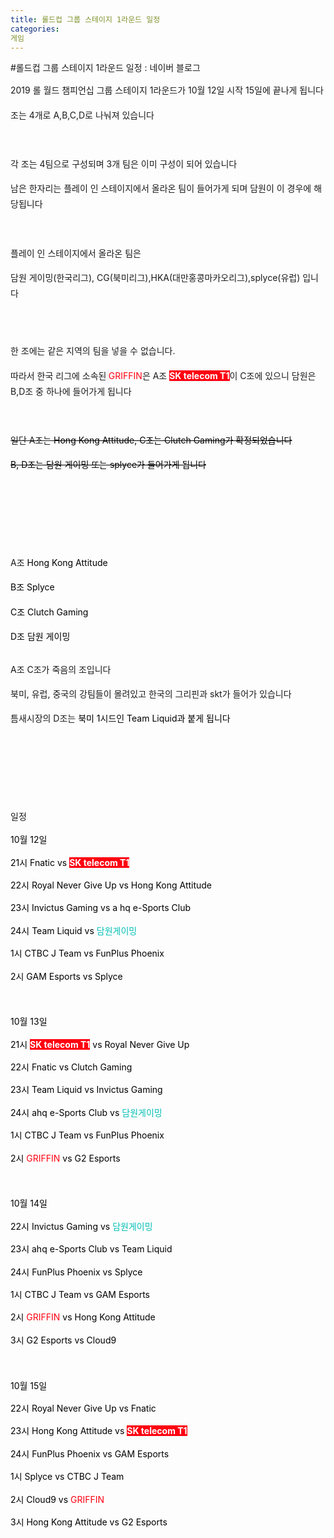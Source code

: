 ```yaml
---
title: 롤드컵 그룹 스테이지 1라운드 일정
categories:
게임
---
```

#롤드컵 그룹 스테이지 1라운드 일정 : 네이버 블로그
<div class="wrap_rabbit pcol2 _param(1) _postViewArea221672391557" id="post-view221672391557">
<!-- Rabbit HTML --><div class="se-viewer se-theme-default" lang="ko-KR">
<!-- SE_DOC_HEADER_END -->
<div class="se-main-container">
<div class="se-component se-text se-l-default" id="SE-71aa55e3-2ede-476f-8948-8bf5999d06c7">
<div class="se-component-content">
<div class="se-section se-section-text se-l-default">
<div class="se-module se-module-text"><!-- SE-TEXT { --><p class="se-text-paragraph se-text-paragraph-align-" id="SE-20a02802-eb3d-11e9-929d-f3df846334f9" style="line-height:1.8;"><span class="se-fs- se-ff-" id="SE-77e7e80c-eb3d-11e9-929d-4b8be4fd9745" style="">2019 롤 월드 챔피언십 그룹 스테이지 1라운드가 10월 12일 시작 15일에 끝나게 됩니다</span></p><!-- } SE-TEXT --><!-- SE-TEXT { --><p class="se-text-paragraph se-text-paragraph-align-" id="SE-20a02803-eb3d-11e9-929d-97d877d73f23" style="line-height:1.8;"><span class="se-fs- se-ff-" id="SE-77e7e80d-eb3d-11e9-929d-f31af1de5583" style="">조는 4개로 A,B,C,D로 나눠져 있습니다 </span></p><!-- } SE-TEXT --><!-- SE-TEXT { --><p class="se-text-paragraph se-text-paragraph-align-" id="SE-20a02804-eb3d-11e9-929d-07f50946549b" style="line-height:1.8;"><span class="se-fs- se-ff-" id="SE-77e7e80e-eb3d-11e9-929d-af0fc8f73e2c" style="">​</span></p><!-- } SE-TEXT --><!-- SE-TEXT { --><p class="se-text-paragraph se-text-paragraph-align-" id="SE-20a02805-eb3d-11e9-929d-0944643af4a7" style="line-height:1.8;"><span class="se-fs- se-ff-" id="SE-77e7e80f-eb3d-11e9-929d-5781efabe1b5" style="">각 조는 4팀으로 구성되며 3개 팀은 이미 구성이 되어 있습니다</span></p><!-- } SE-TEXT --><!-- SE-TEXT { --><p class="se-text-paragraph se-text-paragraph-align-" id="SE-20a02806-eb3d-11e9-929d-ab12166d8c64" style="line-height:1.8;"><span class="se-fs- se-ff-" id="SE-77e80f20-eb3d-11e9-929d-27c8972e5969" style="">남은 한자리는 플레이 인 스테이지에서 올라온 팀이 들어가게 되며 담원이 이 경우에 해당됩니다</span></p><!-- } SE-TEXT --><!-- SE-TEXT { --><p class="se-text-paragraph se-text-paragraph-align-" id="SE-20a02807-eb3d-11e9-929d-99ae30c7d501" style="line-height:1.8;"><span class="se-fs- se-ff-" id="SE-77e80f21-eb3d-11e9-929d-67e6d52f59ef" style="">​</span></p><!-- } SE-TEXT --><!-- SE-TEXT { --><p class="se-text-paragraph se-text-paragraph-align-" id="SE-20a02808-eb3d-11e9-929d-cbf6cb04495c" style="line-height:1.8;"><span class="se-fs- se-ff-" id="SE-77e80f22-eb3d-11e9-929d-5b79bf29cbef" style="">플레이 인 스테이지에서 올라온 팀은 </span></p><!-- } SE-TEXT --><!-- SE-TEXT { --><p class="se-text-paragraph se-text-paragraph-align-" id="SE-6c4abba5-15ef-4bdb-908a-b59dc705cf25" style="line-height:1.8;"><span class="se-fs- se-ff-" id="SE-77e80f23-eb3d-11e9-929d-65e6fbdd8458" style="">담원 게이밍(한국리그), CG(북미리그),HKA(대만홍콩마카오리그),splyce(유럽) 입니다</span></p><!-- } SE-TEXT --></div>
</div>
</div>
</div> <div class="se-component se-image se-l-default" id="SE-07b746fe-3437-43e3-b722-5b05c1ab518e">
<div class="se-component-content se-component-content-fit">
<div class="se-section se-section-image se-l-default se-section-align-">
<a class="se-module se-module-image __se_image_link __se_link" data-linkdata='{"id" : "SE-07b746fe-3437-43e3-b722-5b05c1ab518e", "src" : "https://postfiles.pstatic.net/MjAxOTEwMDlfMTYx/MDAxNTcwNTYzNDQ4NzQ5.fd474Zq_fZUOTkt2z0WpUqko42OREfhI_d6gfhptuKog.RMljCR5lmJAgj2pGdZv8nK3F0q3yA40PjPTcjRN6XPMg.PNG.dls32208/image.png", "linkUse" : "false", "link" : ""}' data-linktype="img" href="#" onclick="return false;" style=" ">
<img alt="" class="se-image-resource" data-height="396" data-lazy-src="https://postfiles.pstatic.net/MjAxOTEwMDlfMTYx/MDAxNTcwNTYzNDQ4NzQ5.fd474Zq_fZUOTkt2z0WpUqko42OREfhI_d6gfhptuKog.RMljCR5lmJAgj2pGdZv8nK3F0q3yA40PjPTcjRN6XPMg.PNG.dls32208/image.png?type=w966" data-width="693" src="https://postfiles.pstatic.net/MjAxOTEwMDlfMTYx/MDAxNTcwNTYzNDQ4NzQ5.fd474Zq_fZUOTkt2z0WpUqko42OREfhI_d6gfhptuKog.RMljCR5lmJAgj2pGdZv8nK3F0q3yA40PjPTcjRN6XPMg.PNG.dls32208/image.png?type=w80_blur">
</img></a> </div>
</div>
</div> <div class="se-component se-text se-l-default" id="SE-ac03e6ab-ca1f-42fa-ba14-441f562df1b2">
<div class="se-component-content">
<div class="se-section se-section-text se-l-default">
<div class="se-module se-module-text"><!-- SE-TEXT { --><p class="se-text-paragraph se-text-paragraph-align-" id="SE-20a50a0b-eb3d-11e9-929d-6de3b72ade58" style="line-height:1.8;"><span class="se-fs- se-ff-" id="SE-77e83634-eb3d-11e9-929d-f7350dd0b8cd" style="">​</span></p><!-- } SE-TEXT --><!-- SE-TEXT { --><p class="se-text-paragraph se-text-paragraph-align-" id="SE-20a50a0c-eb3d-11e9-929d-e93d24cf6f8a" style="line-height:1.8;"><span class="se-fs- se-ff-" id="SE-77e85d45-eb3d-11e9-929d-2fc442f57a54" style="">한 조에는 같은 지역의 팀을 넣을 수 없습니다.</span></p><!-- } SE-TEXT --><!-- SE-TEXT { --><p class="se-text-paragraph se-text-paragraph-align-" id="SE-20a50a0d-eb3d-11e9-929d-a3b07d43feef" style="line-height:1.8;"><span class="se-fs- se-ff-" id="SE-77e85d46-eb3d-11e9-929d-7b4d14ba25c4" style="">따라서 한국 리그에 소속된</span><span class="se-fs- se-ff-system se-style-unset" id="SE-77e85d47-eb3d-11e9-929d-a18dc47883bf" style="color:#0275D8;background-color:#F5F5F5;"><b> </b></span><span class="se-fs-fs16 se-ff-" id="SE-77e85d48-eb3d-11e9-929d-d1b502c2b071" style="color:#FF0010;background-color:#FFFFFF;">GRIFFIN</span><span class="se-fs- se-ff-" id="SE-77e85d49-eb3d-11e9-929d-e9e5de2bd0fd" style="">은 A조 </span><span class="se-fs-fs16 se-ff-" id="SE-77e85d4a-eb3d-11e9-929d-2bb6f28435b2" style="color:#FFFFFF;background-color:#FF0010;"><b>SK telecom T1</b></span><span class="se-fs- se-ff-" id="SE-77e85d4b-eb3d-11e9-929d-3b08ae4355ca" style="">이 C조에 있으니 담원은 B,D조 중 하나에 들어가게 됩니다</span></p><!-- } SE-TEXT --><!-- SE-TEXT { --><p class="se-text-paragraph se-text-paragraph-align-" id="SE-20a50a0e-eb3d-11e9-929d-410149129579" style="line-height:1.8;"><span class="se-fs- se-ff-" id="SE-77e85d4c-eb3d-11e9-929d-b798c48ecc24" style="">​</span></p><!-- } SE-TEXT --><!-- SE-TEXT { --><p class="se-text-paragraph se-text-paragraph-align-" id="SE-20a50a0f-eb3d-11e9-929d-b997b8c5a654" style="line-height:1.8;"><span class="se-fs- se-ff-" id="SE-77e85d4d-eb3d-11e9-929d-f9d2510a91cc" style=""><strike>일단 A조는 </strike></span><span class="se-fs-fs16 se-ff-" id="SE-77e85d4e-eb3d-11e9-929d-b55d8a2a691e" style="color:#000000;"><strike>Hong Kong Attitude, C조는 Clutch Gaming가 확정되었습니다</strike></span></p><!-- } SE-TEXT --><!-- SE-TEXT { --><p class="se-text-paragraph se-text-paragraph-align-" id="SE-20a50a10-eb3d-11e9-929d-37df49874ee2" style="line-height:1.8;"><span class="se-fs-fs16 se-ff-" id="SE-77e85d4f-eb3d-11e9-929d-01d834e04b3a" style="color:#000000;"><strike>B, D조는 담원 게이밍 또는 splyce가 들어가게 됩니다</strike></span></p><!-- } SE-TEXT --><!-- SE-TEXT { --><p class="se-text-paragraph se-text-paragraph-align-" id="SE-20a50a11-eb3d-11e9-929d-57d1dff13575" style="line-height:1.8;"><span class="se-fs- se-ff-" id="SE-77e85d50-eb3d-11e9-929d-d519aad2a6b6" style="">​</span></p><!-- } SE-TEXT --><!-- SE-TEXT { --><p class="se-text-paragraph se-text-paragraph-align-" id="SE-20a50a12-eb3d-11e9-929d-79eedc446b83" style="line-height:1.8;"><span class="se-fs- se-ff-" id="SE-77e85d51-eb3d-11e9-929d-01dd8ce02b9e" style="">​</span></p><!-- } SE-TEXT --><!-- SE-TEXT { --><p class="se-text-paragraph se-text-paragraph-align-" id="SE-20a50a13-eb3d-11e9-929d-8fa20771d9d7" style="line-height:1.8;"><span class="se-fs- se-ff-" id="SE-77e85d52-eb3d-11e9-929d-e34f98ef0acf" style="">​</span></p><!-- } SE-TEXT --><!-- SE-TEXT { --><p class="se-text-paragraph se-text-paragraph-align-" id="SE-20a50a14-eb3d-11e9-929d-d336a20123f3" style="line-height:1.8;"><span class="se-fs- se-ff-" id="SE-77e88463-eb3d-11e9-929d-433e46df05ed" style="">A조 </span><span class="se-fs-fs16 se-ff-" id="SE-77e88464-eb3d-11e9-929d-75d6b3ed34f7" style="color:#000000;">Hong Kong Attitude</span></p><!-- } SE-TEXT --><!-- SE-TEXT { --><p class="se-text-paragraph se-text-paragraph-align-" id="SE-20a50a15-eb3d-11e9-929d-d34af83818b7" style="line-height:1.8;"><span class="se-fs-fs16 se-ff-" id="SE-77e88465-eb3d-11e9-929d-6ba5382b7de4" style="color:#000000;">B조 Splyce</span></p><!-- } SE-TEXT --><!-- SE-TEXT { --><p class="se-text-paragraph se-text-paragraph-align-" id="SE-20a50a16-eb3d-11e9-929d-ed3eface855d" style="line-height:1.8;"><span class="se-fs-fs16 se-ff-" id="SE-77e88466-eb3d-11e9-929d-f924649b88f9" style="color:#000000;">C조 Clutch Gaming</span></p><!-- } SE-TEXT --><!-- SE-TEXT { --><p class="se-text-paragraph se-text-paragraph-align-" id="SE-c6334e14-556e-47b4-a807-0fb5eacf9996" style="line-height:1.8;"><span class="se-fs-fs16 se-ff-" id="SE-77e88467-eb3d-11e9-929d-35b9942f3983" style="color:#000000;">D조 담원 게이밍 </span></p><!-- } SE-TEXT --></div>
</div>
</div>
</div> <div class="se-component se-image se-l-default" id="SE-4b68ecd8-566f-499b-a4de-18f8108835cd">
<div class="se-component-content se-component-content-fit">
<div class="se-section se-section-image se-l-default se-section-align-">
<a class="se-module se-module-image __se_image_link __se_link" data-linkdata='{"id" : "SE-4b68ecd8-566f-499b-a4de-18f8108835cd", "src" : "https://ww.namu.la/s/14ae5a41848e75b7cb309245be8ec4e3324150a43c086ac5974ebd98aa416cfbce5491860111be3b3ca089bc9d196ce24c7ccadf1581d94db766476c8c737f48d90043008e0df1ee3f883ab046bccd6727fd57bddeeec6e13c362114dc792dfe", "linkUse" : "false", "link" : ""}' data-linktype="img" href="#" onclick="return false;" style=" ">
<img alt="" class="se-image-resource" src="https://ww.namu.la/s/14ae5a41848e75b7cb309245be8ec4e3324150a43c086ac5974ebd98aa416cfbce5491860111be3b3ca089bc9d196ce24c7ccadf1581d94db766476c8c737f48d90043008e0df1ee3f883ab046bccd6727fd57bddeeec6e13c362114dc792dfe">
</img></a> </div>
</div>
</div> <div class="se-component se-text se-l-default" id="SE-20a6b7f7-eb3d-11e9-929d-cbee240b3517">
<div class="se-component-content">
<div class="se-section se-section-text se-l-default">
<div class="se-module se-module-text"><!-- SE-TEXT { --><p class="se-text-paragraph se-text-paragraph-align-" id="SE-20a64299-eb3d-11e9-929d-e112ed50d06d" style="line-height:1.8;"><span class="se-fs-fs16 se-ff- se-decoration-unset" id="SE-77e8d288-eb3d-11e9-929d-e3cb3673fbf1" style="">A조 C조가 죽음의 조입니다</span></p><!-- } SE-TEXT --><!-- SE-TEXT { --><p class="se-text-paragraph se-text-paragraph-align-" id="SE-20a6429a-eb3d-11e9-929d-194337600392" style="line-height:1.8;"><span class="se-fs-fs16 se-ff- se-decoration-unset" id="SE-77e8d289-eb3d-11e9-929d-8dfb70cb0baf" style="">북미, 유럽, 중국의 강팀들이 몰려있고 한국의 그리핀과 skt가 들어가 있습니다</span></p><!-- } SE-TEXT --><!-- SE-TEXT { --><p class="se-text-paragraph se-text-paragraph-align-" id="SE-20a6429b-eb3d-11e9-929d-efdecaae6089" style="line-height:1.8;"><span class="se-fs-fs16 se-ff- se-decoration-unset" id="SE-77e8d28a-eb3d-11e9-929d-2d5972dcea19" style="">틈새시장의 D조는 </span><span class="se-fs-fs16 se-ff-" id="SE-77e8d28b-eb3d-11e9-929d-094fc8be6af4" style="color:#000000;">북미 1시드인 Team Liquid과 붙게 됩니다</span></p><!-- } SE-TEXT --><!-- SE-TEXT { --><p class="se-text-paragraph se-text-paragraph-align-" id="SE-20a6429c-eb3d-11e9-929d-65dedcc76ffa" style="line-height:1.8;"><span class="se-fs-fs16 se-ff-" id="SE-77e8d28c-eb3d-11e9-929d-7f8cb6199d6b" style="color:#000000;">​</span></p><!-- } SE-TEXT --><!-- SE-TEXT { --><p class="se-text-paragraph se-text-paragraph-align-" id="SE-20a6429d-eb3d-11e9-929d-a3ba2da15070" style="line-height:1.8;"><span class="se-fs-fs16 se-ff- se-decoration-unset" id="SE-77e8d28d-eb3d-11e9-929d-e9b5d2f34a20" style="">​</span></p><!-- } SE-TEXT --><!-- SE-TEXT { --><p class="se-text-paragraph se-text-paragraph-align-" id="SE-20a6429e-eb3d-11e9-929d-af45d77cdf29" style="line-height:1.8;"><span class="se-fs-fs16 se-ff- se-decoration-unset" id="SE-77e8d28e-eb3d-11e9-929d-3bcd514e27be" style="">​</span></p><!-- } SE-TEXT --><!-- SE-TEXT { --><p class="se-text-paragraph se-text-paragraph-align-" id="SE-20a6429f-eb3d-11e9-929d-9dec7e029338" style="line-height:1.8;"><span class="se-fs-fs16 se-ff- se-decoration-unset" id="SE-77e8d28f-eb3d-11e9-929d-2df6a44cb9e9" style="">일정 </span></p><!-- } SE-TEXT --><!-- SE-TEXT { --><p class="se-text-paragraph se-text-paragraph-align-justify" id="SE-20a642a0-eb3d-11e9-929d-0329d96fa4c1" style="line-height:1.6;"><span class="se-fs-fs16 se-ff-" id="SE-77e8d290-eb3d-11e9-929d-5b7f97bf0f09" style="color:#000000;">10월 12일</span></p><!-- } SE-TEXT --><!-- SE-TEXT { --><p class="se-text-paragraph se-text-paragraph-align-justify" id="SE-20a642a1-eb3d-11e9-929d-6164cac418f2" style="line-height:1.6;"><span class="se-fs-fs16 se-ff-" id="SE-77e8f9a1-eb3d-11e9-929d-c370469d0086" style="color:#000000;">21시 Fnatic vs </span><span class="se-fs-fs16 se-ff-" id="SE-77e8f9a2-eb3d-11e9-929d-014282ce57ac" style="color:#FFFFFF;background-color:#FF0010;"><b>SK telecom T1</b></span></p><!-- } SE-TEXT --><!-- SE-TEXT { --><p class="se-text-paragraph se-text-paragraph-align-justify" id="SE-20a642a2-eb3d-11e9-929d-1b5a20aa9894" style="line-height:1.6;"><span class="se-fs-fs16 se-ff-" id="SE-77e8f9a3-eb3d-11e9-929d-a589451bbebe" style="color:#000000;">22시 Royal Never Give Up vs  Hong Kong Attitude</span></p><!-- } SE-TEXT --><!-- SE-TEXT { --><p class="se-text-paragraph se-text-paragraph-align-justify" id="SE-20a642a3-eb3d-11e9-929d-df4d3c6ad166" style="line-height:1.6;"><span class="se-fs-fs16 se-ff-" id="SE-77e8f9a4-eb3d-11e9-929d-a59bb8433c37" style="color:#000000;">23시 Invictus Gaming vs a hq e-Sports Club</span></p><!-- } SE-TEXT --><!-- SE-TEXT { --><p class="se-text-paragraph se-text-paragraph-align-justify" id="SE-20a642a4-eb3d-11e9-929d-8df5ceff7439" style="line-height:1.6;"><span class="se-fs-fs16 se-ff-" id="SE-77e8f9a5-eb3d-11e9-929d-056bcea00637" style="color:#000000;">24시 Team Liquid vs </span><span class="se-fs-fs16 se-ff-" id="SE-77e8f9a6-eb3d-11e9-929d-d19ce69183b7" style="color:#00BFB5;">담원게이밍</span></p><!-- } SE-TEXT --><!-- SE-TEXT { --><p class="se-text-paragraph se-text-paragraph-align-justify" id="SE-20a642a5-eb3d-11e9-929d-6bed21545295" style="line-height:1.6;"><span class="se-fs-fs16 se-ff-" id="SE-77e8f9a7-eb3d-11e9-929d-659e30b2df75" style="color:#000000;">1시 CTBC J Team vs FunPlus Phoenix</span></p><!-- } SE-TEXT --><!-- SE-TEXT { --><p class="se-text-paragraph se-text-paragraph-align-justify" id="SE-20a642a6-eb3d-11e9-929d-a5907980c6d4" style="line-height:1.6;"><span class="se-fs-fs16 se-ff-" id="SE-77e8f9a8-eb3d-11e9-929d-2b455bc9ac0a" style="color:#000000;">2시 GAM Esports vs </span><span class="se-fs-fs16 se-ff-" id="SE-77e8f9a9-eb3d-11e9-929d-1d4680d33a53" style="color:#000000;">Splyce</span></p><!-- } SE-TEXT --><!-- SE-TEXT { --><p class="se-text-paragraph se-text-paragraph-align-justify" id="SE-20a642a7-eb3d-11e9-929d-51a8f24a0490" style="line-height:1.6;"><span class="se-fs-fs16 se-ff-" id="SE-77e8f9aa-eb3d-11e9-929d-ad52ad971449" style="color:#000000;"> </span></p><!-- } SE-TEXT --><!-- SE-TEXT { --><p class="se-text-paragraph se-text-paragraph-align-justify" id="SE-20a642a8-eb3d-11e9-929d-399716f3859e" style="line-height:1.6;"><span class="se-fs-fs16 se-ff-" id="SE-77e8f9ab-eb3d-11e9-929d-b75a5bb559eb" style="color:#000000;">​</span></p><!-- } SE-TEXT --><!-- SE-TEXT { --><p class="se-text-paragraph se-text-paragraph-align-justify" id="SE-20a669b9-eb3d-11e9-929d-4bb5ef828711" style="line-height:1.6;"><span class="se-fs-fs16 se-ff-" id="SE-77e8f9ac-eb3d-11e9-929d-27f8f852a959" style="color:#000000;"> </span></p><!-- } SE-TEXT --><!-- SE-TEXT { --><p class="se-text-paragraph se-text-paragraph-align-justify" id="SE-20a669ba-eb3d-11e9-929d-ab6cac32596d" style="line-height:1.6;"><span class="se-fs-fs16 se-ff-" id="SE-77e8f9ad-eb3d-11e9-929d-4fb9b2d4118d" style="color:#000000;">10월 13일</span></p><!-- } SE-TEXT --><!-- SE-TEXT { --><p class="se-text-paragraph se-text-paragraph-align-justify" id="SE-20a669bb-eb3d-11e9-929d-ff6bf7e38a73" style="line-height:1.6;"><span class="se-fs-fs16 se-ff-" id="SE-77e920be-eb3d-11e9-929d-ad6e90a42727" style="color:#000000;">21시</span><span class="se-fs-fs16 se-ff-" id="SE-77e920bf-eb3d-11e9-929d-3dd9b7519702" style="color:#FFFFFF;"> </span><span class="se-fs-fs16 se-ff-" id="SE-77e920c0-eb3d-11e9-929d-17f687716b3e" style="color:#FFFFFF;background-color:#FF0010;"><b>SK telecom T1</b></span><span class="se-fs-fs16 se-ff-" id="SE-77e920c1-eb3d-11e9-929d-a9397bddc0a8" style="color:#000000;"> vs Royal Never Give Up</span></p><!-- } SE-TEXT --><!-- SE-TEXT { --><p class="se-text-paragraph se-text-paragraph-align-justify" id="SE-20a669bc-eb3d-11e9-929d-051da057a6d0" style="line-height:1.6;"><span class="se-fs-fs16 se-ff-" id="SE-77e920c2-eb3d-11e9-929d-a53199b77b30" style="color:#000000;">22시 Fnatic vs Clutch Gaming</span></p><!-- } SE-TEXT --><!-- SE-TEXT { --><p class="se-text-paragraph se-text-paragraph-align-justify" id="SE-20a669bd-eb3d-11e9-929d-2f25e6412f4f" style="line-height:1.6;"><span class="se-fs-fs16 se-ff-" id="SE-77e920c3-eb3d-11e9-929d-dd4a7750854f" style="color:#000000;">23시 Team Liquid vs Invictus Gaming</span></p><!-- } SE-TEXT --><!-- SE-TEXT { --><p class="se-text-paragraph se-text-paragraph-align-justify" id="SE-20a669be-eb3d-11e9-929d-61c18545b155" style="line-height:1.6;"><span class="se-fs-fs16 se-ff-" id="SE-77e920c4-eb3d-11e9-929d-87e4a96d3d4f" style="color:#000000;">24시 ahq e-Sports Club vs </span><span class="se-fs-fs16 se-ff-" id="SE-77e920c5-eb3d-11e9-929d-bfe1067ef069" style="color:#00BFB5;">담원게이밍</span></p><!-- } SE-TEXT --><!-- SE-TEXT { --><p class="se-text-paragraph se-text-paragraph-align-justify" id="SE-20a669bf-eb3d-11e9-929d-6dec8ef269ec" style="line-height:1.6;"><span class="se-fs-fs16 se-ff-" id="SE-77e947d6-eb3d-11e9-929d-81decd465c6b" style="color:#000000;">1시 CTBC J Team vs FunPlus Phoenix</span></p><!-- } SE-TEXT --><!-- SE-TEXT { --><p class="se-text-paragraph se-text-paragraph-align-justify" id="SE-20a669c0-eb3d-11e9-929d-57a2c491cc34" style="line-height:1.6;"><span class="se-fs-fs16 se-ff-" id="SE-77e947d7-eb3d-11e9-929d-13eab642b2b3" style="color:#000000;">2시 </span><span class="se-fs-fs16 se-ff-" id="SE-77e947d8-eb3d-11e9-929d-97b60f8e208f" style="color:#FF0010;background-color:#FFFFFF;">GRIFFIN</span><span class="se-fs-fs16 se-ff-" id="SE-77e947d9-eb3d-11e9-929d-4b45c38c0c5a" style="color:#000000;"> vs G2 Esports</span></p><!-- } SE-TEXT --><!-- SE-TEXT { --><p class="se-text-paragraph se-text-paragraph-align-justify" id="SE-20a669c1-eb3d-11e9-929d-bdcf4b7a61b3" style="line-height:1.6;"><span class="se-fs-fs16 se-ff-" id="SE-77e947da-eb3d-11e9-929d-cbaed43fe75c" style="color:#000000;"> </span></p><!-- } SE-TEXT --><!-- SE-TEXT { --><p class="se-text-paragraph se-text-paragraph-align-justify" id="SE-20a669c2-eb3d-11e9-929d-75f4993018ba" style="line-height:1.6;"><span class="se-fs-fs16 se-ff-" id="SE-77e947db-eb3d-11e9-929d-2fb1baf08f46" style="color:#000000;"> </span></p><!-- } SE-TEXT --><!-- SE-TEXT { --><p class="se-text-paragraph se-text-paragraph-align-justify" id="SE-20a669c3-eb3d-11e9-929d-9d1bfd2f391d" style="line-height:1.6;"><span class="se-fs-fs16 se-ff-" id="SE-77e947dc-eb3d-11e9-929d-6775e16f7d14" style="color:#000000;">​</span></p><!-- } SE-TEXT --><!-- SE-TEXT { --><p class="se-text-paragraph se-text-paragraph-align-justify" id="SE-20a669c4-eb3d-11e9-929d-47684ebdc180" style="line-height:1.6;"><span class="se-fs-fs16 se-ff-" id="SE-77e947dd-eb3d-11e9-929d-39b5db850b2a" style="color:#000000;">10월 14일 </span></p><!-- } SE-TEXT --><!-- SE-TEXT { --><p class="se-text-paragraph se-text-paragraph-align-justify" id="SE-20a669c5-eb3d-11e9-929d-e780faaddbb6" style="line-height:1.6;"><span class="se-fs-fs16 se-ff-" id="SE-77e947de-eb3d-11e9-929d-378160e03634" style="color:#000000;">22시 Invictus Gaming vs </span><span class="se-fs-fs16 se-ff-" id="SE-77e947df-eb3d-11e9-929d-63ae88333a93" style="color:#00BFB5;">담원게이밍</span></p><!-- } SE-TEXT --><!-- SE-TEXT { --><p class="se-text-paragraph se-text-paragraph-align-justify" id="SE-20a669c6-eb3d-11e9-929d-fdcafc47738d" style="line-height:1.6;"><span class="se-fs-fs16 se-ff-" id="SE-77e947e0-eb3d-11e9-929d-4737a0a1a040" style="color:#000000;">23시 ahq e-Sports Club vs Team Liquid</span></p><!-- } SE-TEXT --><!-- SE-TEXT { --><p class="se-text-paragraph se-text-paragraph-align-justify" id="SE-20a669c7-eb3d-11e9-929d-bf0f1c9d3e7d" style="line-height:1.6;"><span class="se-fs-fs16 se-ff-" id="SE-77e947e1-eb3d-11e9-929d-473c5147338e" style="color:#000000;">24시 FunPlus Phoenix vs </span><span class="se-fs-fs16 se-ff-" id="SE-77e947e2-eb3d-11e9-929d-7511f03f29f8" style="color:#000000;">Splyce</span><span class="se-fs-fs16 se-ff-" id="SE-77e947e3-eb3d-11e9-929d-0be67d2b9d12" style="color:#000000;"> </span></p><!-- } SE-TEXT --><!-- SE-TEXT { --><p class="se-text-paragraph se-text-paragraph-align-justify" id="SE-20a669c8-eb3d-11e9-929d-3517ee5d10db" style="line-height:1.6;"><span class="se-fs-fs16 se-ff-" id="SE-77e96ef4-eb3d-11e9-929d-f3f06d3ae46f" style="color:#000000;">1시 CTBC J Team vs GAM Esports</span></p><!-- } SE-TEXT --><!-- SE-TEXT { --><p class="se-text-paragraph se-text-paragraph-align-justify" id="SE-20a669c9-eb3d-11e9-929d-01f242240e75" style="line-height:1.6;"><span class="se-fs-fs16 se-ff-" id="SE-77e96ef5-eb3d-11e9-929d-17f120eb656b" style="color:#000000;">2시 </span><span class="se-fs-fs16 se-ff-" id="SE-77e96ef6-eb3d-11e9-929d-91cd35099b38" style="color:#FF0010;background-color:#FFFFFF;">GRIFFIN</span><span class="se-fs-fs16 se-ff-" id="SE-77e96ef7-eb3d-11e9-929d-2f3d9078445e" style="color:#000000;"> vs Hong Kong Attitude </span></p><!-- } SE-TEXT --><!-- SE-TEXT { --><p class="se-text-paragraph se-text-paragraph-align-justify" id="SE-20a669ca-eb3d-11e9-929d-c56dd9e473f9" style="line-height:1.6;"><span class="se-fs-fs16 se-ff-" id="SE-77e96ef8-eb3d-11e9-929d-b3f3546ca6db" style="color:#000000;">3시 G2 Esports vs Cloud9</span></p><!-- } SE-TEXT --><!-- SE-TEXT { --><p class="se-text-paragraph se-text-paragraph-align-justify" id="SE-20a669cb-eb3d-11e9-929d-27ca42eab758" style="line-height:1.6;"><span class="se-fs-fs16 se-ff-" id="SE-77e96ef9-eb3d-11e9-929d-ebe55fc4d55a" style="color:#000000;"> </span></p><!-- } SE-TEXT --><!-- SE-TEXT { --><p class="se-text-paragraph se-text-paragraph-align-justify" id="SE-20a669cc-eb3d-11e9-929d-6593a7008991" style="line-height:1.6;"><span class="se-fs-fs16 se-ff-" id="SE-77e96efa-eb3d-11e9-929d-772d1e3e4ded" style="color:#000000;">​</span></p><!-- } SE-TEXT --><!-- SE-TEXT { --><p class="se-text-paragraph se-text-paragraph-align-justify" id="SE-20a669cd-eb3d-11e9-929d-63148e20eef0" style="line-height:1.6;"><span class="se-fs-fs16 se-ff-" id="SE-77e96efb-eb3d-11e9-929d-e5af66203bc0" style="color:#000000;"> </span></p><!-- } SE-TEXT --><!-- SE-TEXT { --><p class="se-text-paragraph se-text-paragraph-align-justify" id="SE-20a669ce-eb3d-11e9-929d-55fe86f06a29" style="line-height:1.6;"><span class="se-fs-fs16 se-ff-" id="SE-77e96efc-eb3d-11e9-929d-6769b311c67d" style="color:#000000;">10월 15일 </span></p><!-- } SE-TEXT --><!-- SE-TEXT { --><p class="se-text-paragraph se-text-paragraph-align-justify" id="SE-20a690df-eb3d-11e9-929d-676f129a84e8" style="line-height:1.6;"><span class="se-fs-fs16 se-ff-" id="SE-77e96efd-eb3d-11e9-929d-3f8b803012b7" style="color:#000000;">22시 Royal Never Give Up vs Fnatic</span></p><!-- } SE-TEXT --><!-- SE-TEXT { --><p class="se-text-paragraph se-text-paragraph-align-justify" id="SE-20a690e0-eb3d-11e9-929d-83dd6687557c" style="line-height:1.6;"><span class="se-fs-fs16 se-ff-" id="SE-77e96efe-eb3d-11e9-929d-b5a5d111f899" style="color:#000000;">23시 Hong Kong Attitude vs </span><span class="se-fs-fs16 se-ff-" id="SE-77e96eff-eb3d-11e9-929d-5fe80c985dab" style="color:#FFFFFF;background-color:#FF0010;"><b>SK telecom T1</b></span></p><!-- } SE-TEXT --><!-- SE-TEXT { --><p class="se-text-paragraph se-text-paragraph-align-justify" id="SE-20a690e1-eb3d-11e9-929d-c1ab96c0f454" style="line-height:1.6;"><span class="se-fs-fs16 se-ff-" id="SE-77e99610-eb3d-11e9-929d-2728a3d72f83" style="color:#000000;">24시 FunPlus Phoenix vs GAM Esports</span></p><!-- } SE-TEXT --><!-- SE-TEXT { --><p class="se-text-paragraph se-text-paragraph-align-justify" id="SE-20a690e2-eb3d-11e9-929d-1ba91f11836e" style="line-height:1.6;"><span class="se-fs-fs16 se-ff-" id="SE-77e99611-eb3d-11e9-929d-0bb29f16be73" style="color:#000000;">1시 </span><span class="se-fs-fs16 se-ff-" id="SE-77e99612-eb3d-11e9-929d-b9b6858a12be" style="color:#000000;">Splyce</span><span class="se-fs-fs16 se-ff-" id="SE-77e99613-eb3d-11e9-929d-dd046cac5bc7" style="color:#000000;"> vs CTBC J Team</span></p><!-- } SE-TEXT --><!-- SE-TEXT { --><p class="se-text-paragraph se-text-paragraph-align-justify" id="SE-20a690e3-eb3d-11e9-929d-21444aec9136" style="line-height:1.6;"><span class="se-fs-fs16 se-ff-" id="SE-77e99614-eb3d-11e9-929d-a56d45f803f7" style="color:#000000;">2시 Cloud9 vs </span><span class="se-fs-fs16 se-ff-" id="SE-77e99615-eb3d-11e9-929d-119fb875f374" style="color:#FF0010;background-color:#FFFFFF;">GRIFFIN</span></p><!-- } SE-TEXT --><!-- SE-TEXT { --><p class="se-text-paragraph se-text-paragraph-align-justify" id="SE-20a690e4-eb3d-11e9-929d-cba51e7dd712" style="line-height:1.6;"><span class="se-fs-fs16 se-ff-" id="SE-77e99616-eb3d-11e9-929d-3b62bf9f61ad" style="color:#000000;">3시 Hong Kong Attitude vs G2 Esports</span></p><!-- } SE-TEXT --><!-- SE-TEXT { --><p class="se-text-paragraph se-text-paragraph-align-" id="SE-f8f4ddd0-145a-4d59-a694-7882262bd92f" style=""><span class="se-fs-fs19 se-ff-system se-style-unset" id="SE-77e99617-eb3d-11e9-929d-f30398c79c29" style="color:#FFFFFF;background-color:#15171A;"><b>​</b></span></p><!-- } SE-TEXT --><!-- SE-TEXT { --><p class="se-text-paragraph se-text-paragraph-align-" id="SE-77e9bd29-eb3d-11e9-929d-e5b26f6c1acf" style=""><span class="se-fs-fs24 se-ff-system se-weight-unset se-style-unset se-decoration-unset" id="SE-77e9bd28-eb3d-11e9-929d-45b5f9d7cad0" style="color:#333333;background-color:#FFFFFF;">​</span></p><!-- } SE-TEXT --><!-- SE-TEXT { --><p class="se-text-paragraph se-text-paragraph-align-" id="SE-77e9bd2b-eb3d-11e9-929d-77e251c036b4" style=""><span class="se-fs-fs24 se-ff-system se-weight-unset se-style-unset se-decoration-unset" id="SE-77e9bd2a-eb3d-11e9-929d-fde25b3d52a1" style="color:#333333;background-color:#FFFFFF;">​</span></p><!-- } SE-TEXT --></div>
</div>
</div>
</div> </div>
</div>
</div>